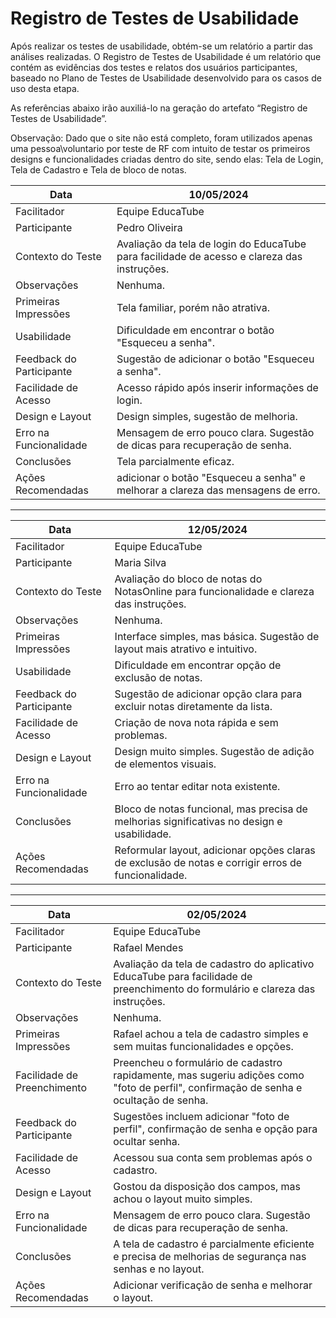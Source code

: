 # Registro de Testes de Usabilidade

Após realizar os testes de usabilidade, obtém-se um relatório a partir das análises realizadas. O Registro de Testes de Usabilidade é um relatório que contém as evidências dos testes e relatos dos usuários participantes, baseado no Plano de Testes de Usabilidade desenvolvido para os casos de uso desta etapa.

As referências abaixo irão auxiliá-lo na geração do artefato “Registro de Testes de Usabilidade”.

Observação: Dado que o site não está completo, foram utilizados apenas uma pessoa\voluntario por teste de RF com intuito de testar os primeiros designs e funcionalidades criadas dentro do site, sendo elas: Tela de Login, Tela de Cadastro e Tela de bloco de notas.

| Data       | 10/05/2024           |
|------------|----------------------|
| Facilitador| Equipe EducaTube    |
| Participante | Pedro Oliveira     |
| Contexto do Teste | Avaliação da tela de login do EducaTube para facilidade de acesso e clareza das instruções. |
| Observações | Nenhuma. |
| Primeiras Impressões | Tela familiar, porém não atrativa. |
| Usabilidade | Dificuldade em encontrar o botão "Esqueceu a senha". |
| Feedback do Participante | Sugestão de adicionar o botão "Esqueceu a senha". |
| Facilidade de Acesso | Acesso rápido após inserir informações de login. |
| Design e Layout | Design simples, sugestão de melhoria. |
| Erro na Funcionalidade | Mensagem de erro pouco clara. Sugestão de dicas para recuperação de senha. |
| Conclusões | Tela parcialmente eficaz. |
| Ações Recomendadas | adicionar o botão "Esqueceu a senha" e melhorar a clareza das mensagens de erro. |

---

| Data       | 12/05/2024           |
|------------|----------------------|
| Facilitador| Equipe EducaTube   |
| Participante | Maria Silva        |
| Contexto do Teste | Avaliação do bloco de notas do NotasOnline para funcionalidade e clareza das instruções. |
| Observações | Nenhuma. |
| Primeiras Impressões | Interface simples, mas básica. Sugestão de layout mais atrativo e intuitivo. |
| Usabilidade | Dificuldade em encontrar opção de exclusão de notas. |
| Feedback do Participante | Sugestão de adicionar opção clara para excluir notas diretamente da lista. |
| Facilidade de Acesso | Criação de nova nota rápida e sem problemas. |
| Design e Layout | Design muito simples. Sugestão de adição de elementos visuais. |
| Erro na Funcionalidade | Erro ao tentar editar nota existente. |
| Conclusões | Bloco de notas funcional, mas precisa de melhorias significativas no design e usabilidade. |
| Ações Recomendadas | Reformular layout, adicionar opções claras de exclusão de notas e corrigir erros de funcionalidade. |

---                                                                                     

| Data                     | 02/05/2024                                                                                         |
|--------------------------|----------------------------------------------------------------------------------------------------|
| Facilitador              | Equipe EducaTube                                                                                   |
| Participante             | Rafael Mendes                                                                                      |
| Contexto do Teste        | Avaliação da tela de cadastro do aplicativo EducaTube para facilidade de preenchimento do formulário e clareza das instruções. |
| Observações              | Nenhuma.                                                                                           |
| Primeiras Impressões     | Rafael achou a tela de cadastro simples e sem muitas funcionalidades e opções.                     |
| Facilidade de Preenchimento | Preencheu o formulário de cadastro rapidamente, mas sugeriu adições como "foto de perfil", confirmação de senha e ocultação de senha. |
| Feedback do Participante | Sugestões incluem adicionar "foto de perfil", confirmação de senha e opção para ocultar senha.    |
| Facilidade de Acesso     | Acessou sua conta sem problemas após o cadastro.                                                    |
| Design e Layout          | Gostou da disposição dos campos, mas achou o layout muito simples.                                  |
| Erro na Funcionalidade | Mensagem de erro pouco clara. Sugestão de dicas para recuperação de senha. |
| Conclusões               | A tela de cadastro é parcialmente eficiente e precisa de melhorias de segurança nas senhas e no layout. |
| Ações Recomendadas      | Adicionar verificação de senha e melhorar o layout.                                                 |
```
